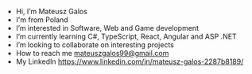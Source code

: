 - Hi, I’m Mateusz Galos
- I'm from Poland
- I’m interested in Software, Web and Game development
- I’m currently learning C#, TypeScript, React, Angular and ASP .NET
- I’m looking to collaborate on interesting projects
- How to reach me mateuszgalos99@gmail.com
- My LinkedIn https://www.linkedin.com/in/mateusz-galos-2287b8189/

<!---
MatGalos/MatGalos is a ✨ special ✨ repository because its `README.md` (this file) appears on your GitHub profile.
You can click the Preview link to take a look at your changes.
--->
